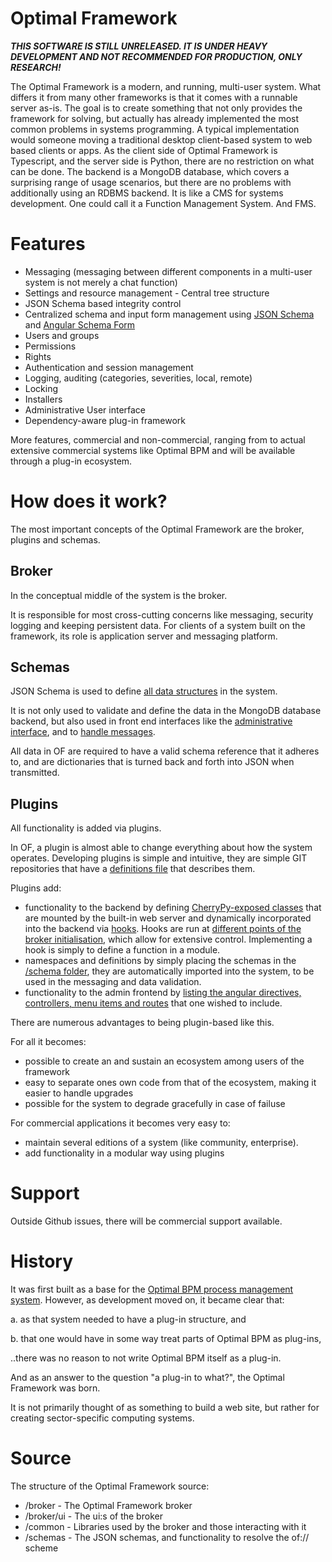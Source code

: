 # Optimal Framework

***THIS SOFTWARE IS STILL UNRELEASED. IT IS UNDER HEAVY DEVELOPMENT AND NOT RECOMMENDED FOR PRODUCTION, ONLY RESEARCH!***

The Optimal Framework is a modern, and running, multi-user system.
What differs it from many other frameworks is that it comes with a runnable server as-is.
The goal is to create something that not only provides the framework for solving, but actually has already implemented the most common problems in systems programming.
A typical implementation would someone moving a traditional desktop client-based system to web based clients or apps.
As the client side of Optimal Framework is Typescript, and the server side is Python, there are no restriction on what can be done.
The backend is a MongoDB database, which covers a surprising range of usage scenarios, but there are no problems with additionally using an RDBMS backend.
It is like a CMS for systems development. One could call it a Function Management System. And FMS.

# Features

* Messaging (messaging between different components in a multi-user system is not merely a chat function)
* Settings and resource management - Central tree structure
* JSON Schema based integrity control
* Centralized schema and input form management using [JSON Schema](http://json-schema.org/) and [Angular Schema Form](https://github.com/json-schema-form/angular-schema-form)
* Users and groups
* Permissions
* Rights
* Authentication and session management
* Logging, auditing (categories, severities, local, remote)
* Locking
* Installers
* Administrative User interface 
* Dependency-aware plug-in framework

More features, commercial and non-commercial, ranging from  to actual extensive commercial systems like Optimal BPM and will be available through a plug-in ecosystem.

# How does it work?

The most important concepts of the Optimal Framework are the broker, plugins and schemas.

## Broker
In the conceptual middle of the system is the broker. 

It is responsible for most cross-cutting concerns like messaging, security logging and keeping persistent data.
For clients of a system built on the framework, its role is application server and messaging platform. 

## Schemas
JSON Schema is used to define [all data structures](https://github.com/OptimalBPM/of/tree/master/schemas) in the system. 

It is not only used to validate and define the data in the MongoDB database backend, but also used in front end interfaces like the [administrative interface](https://github.com/OptimalBPM/of-admin), and to [handle messages](https://github.com/OptimalBPM/of/blob/master/common/messaging/handler.py#L115).

All data in OF are required to have a valid schema reference that it adheres to, and are dictionaries that is turned back and forth into JSON when transmitted.


## Plugins
All functionality is added via plugins. 

In OF, a plugin is almost able to change everything about how the system operates.
Developing plugins is simple and intuitive, they are simple GIT repositories that have a [definitions file](https://github.com/OptimalBPM/optimalbpm/blob/master/definitions.json) that describes them.

Plugins add:
* functionality to the backend by defining [CherryPy-exposed classes](https://github.com/OptimalBPM/optimalbpm/blob/master/broker/cherrypy/process.py) that are mounted by the built-in web server and dynamically
 incorporated into the backend via [hooks](https://github.com/OptimalBPM/optimalbpm/blob/master/hooks_broker.py). Hooks are run at [different points of the broker initialisation](https://github.com/OptimalBPM/of/blob/master/broker/broker.py#L185), which allow for extensive control. Implementing a hook is simply to define a function in a module.
* namespaces and definitions by simply placing the schemas in the [/schema folder](https://github.com/OptimalBPM/optimalbpm/tree/master/schemas), they are automatically imported into the system, to be used in the messaging and data validation.
* functionality to the admin frontend by [listing the angular directives, controllers, menu items and routes](https://github.com/OptimalBPM/optimalbpm/tree/master/admin-ui) that one wished to include. 

There are numerous advantages to being plugin-based like this.

For all it becomes:
* possible to create an and sustain an ecosystem among users of the framework
* easy to separate ones own code from that of the ecosystem, making it easier to handle upgrades
* possible for the system to degrade gracefully in case of failuse

For commercial applications it becomes very easy to:
* maintain several editions of a system (like community, enterprise).
* add functionality in a modular way using plugins 


# Support

Outside Github issues, there will be commercial support available.

# History

It was first built as a base for the [Optimal BPM process management system](http://www.optimalbpm.se). 
However, as development moved on, it became clear that:

a. as that system needed to have a plug-in structure, and 

b. that one would have in some way treat parts of Optimal BPM as plug-ins,
 
..there was no reason to not write Optimal BPM itself as a plug-in.

And as an answer to the question "a plug-in to what?", the Optimal Framework was born.

It is not primarily thought of as something to build a web site, but rather for creating sector-specific computing systems.



# Source

The structure of the Optimal Framework source:
* /broker - The Optimal Framework broker
* /broker/ui - The ui:s of the broker
* /common - Libraries used by the broker and those interacting with it
* /schemas - The JSON schemas, and functionality to resolve the of:// scheme
